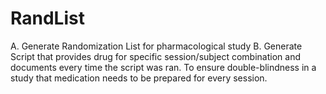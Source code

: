 # RandList
A. Generate Randomization List for pharmacological study
B. Generate Script that provides drug for specific session/subject combination and documents every time the script was ran. To ensure double-blindness in a study that medication needs to be prepared for every session.
